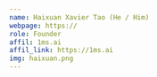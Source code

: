 ```yaml
---
name: Haixuan Xavier Tao (He / Him)
webpage: https://
role: Founder
affil: 1ms.ai
affil_link: https://1ms.ai
img: haixuan.png
---
```

